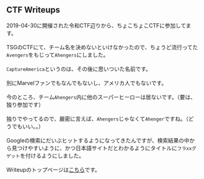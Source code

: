 ## CTF Writeups
2019-04-30に開催された令和CTF辺りから、ちょこちょこCTFに参加してます。
<br /><br />
TSGのCTFにて、チーム名を決めないといけなかったので、ちょうど流行ってた`Avengers`をもじって`Ahengers`にしました。
<br /><br />
`CaptureAmerica`というのは、その後に思いついた名前です。
<br /><br />
別にMarvelファンでもなんでもないし、アメリカ人でもないです。
<br /><br />
今のところ、チーム`Ahengers`内に他のスーパーヒーローは居ないです。（要は、独り参加です）
<br /><br />
独りでやってるので、厳密に言えば、`Ahengers`じゃなくて`Ahenger`ですね。（どうでもいい。。）
<br /><br />
Googleの検索にだいぶヒットするようになってきたんですが、検索結果の中から見つけやすいように、かつ日本語サイトだとわかるようにタイトルに`フラxxグゲット`を付けるようにしました。
<br /><br />
Writeupのトップページは[こちら](https://captureamerica.github.io/writeups/)です。
